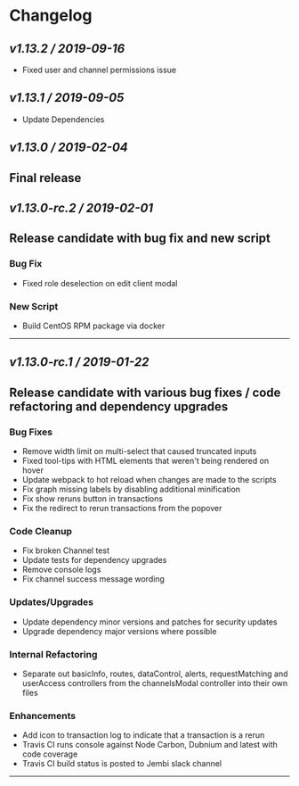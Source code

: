 # Changelog

## *v1.13.2 / 2019-09-16*

* Fixed user and channel permissions issue

## *v1.13.1 / 2019-09-05*

* Update Dependencies

## *v1.13.0 / 2019-02-04*

## Final release

## *v1.13.0-rc.2 / 2019-02-01*

## Release candidate with bug fix and new script

### Bug Fix

* Fixed role deselection on edit client modal

### New Script

* Build CentOS RPM package via docker

---

## *v1.13.0-rc.1 / 2019-01-22*

## Release candidate with various bug fixes / code refactoring and dependency upgrades

### Bug Fixes

* Remove width limit on multi-select that caused truncated inputs
* Fixed tool-tips with HTML elements that weren't being rendered on hover
* Update webpack to hot reload when changes are made to the scripts
* Fix graph missing labels by disabling additional minification
* Fix show reruns button in transactions
* Fix the redirect to rerun transactions from the popover

### Code Cleanup

* Fix broken Channel test
* Update tests for dependency upgrades
* Remove console logs
* Fix channel success message wording

### Updates/Upgrades

* Update dependency minor versions and patches for security updates
* Upgrade dependency major versions where possible

### Internal Refactoring

* Separate out basicInfo, routes, dataControl, alerts, requestMatching and userAccess controllers from the channelsModal controller into their own files

### Enhancements

* Add icon to transaction log to indicate that a transaction is a rerun
* Travis CI runs console against Node Carbon, Dubnium and latest with code coverage
* Travis CI build status is posted to Jembi slack channel

---
